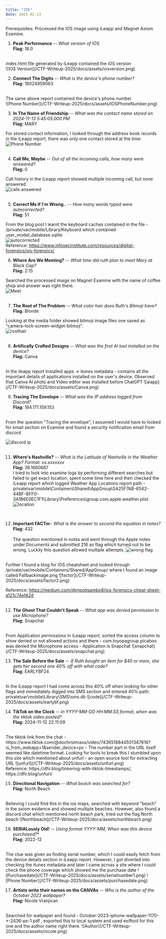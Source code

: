 ```yaml
---
title: "IOS"
date: 2025-02-23
---
```


Prerequisites:
Processed the IOS image using iLeapp and Magnet Axiom Examine.

1. **Peak Performance** -- *What version of IOS* <br/>
**Flag:** 18.0  
<br/>
index.html file generated by iLeapp contained the iOS version <br/>
![IOS Version](/CTF-Writeup-2025/docs/assets/iosversion.png)
<br/>

2. **Connect The Digits** -- *What is the device's phone number?*<br/>
**Flag:** 18024959063
<br/>
The same above report contained the device's phone number<br/>
![Phone Number](/CTF-Writeup-2025/docs/assets/IOSPhoneNumber.png)  
<br/>

3. **In The Name of Friendship** -- *What was the contact name stored on 2024-11-13 5:45:05.000 PM*<br/>
**Flag:** MARY<br/>
 
For stored contact information, I looked through the address book records in the iLeapp report, there was only one contact stored at the time.<br/>
![Phone Number](/CTF-Writeup-2025/docs/assets/IOSPhoneNumber.png)  
 <br/>  
 
4. **Call Me, Maybe** -- *Out of all the incoming calls, how many were answered?*<br/>
   **Flag:** 0<br/>

Call history in the iLeapp report showed multiple incoming call, but none answered.<br/>
![calls answered](/CTF-Writeup-2025/docs/assets/callme.png)  
   <br/>
   
5. **Correct Me If I'm Wrong..** -- *How many words typed were autocorrected?*<br/>
   **Flag:** 51<br/>

From the blog post I learnt the keyboard caches contained in the file - /private/var/mobile/Library/Keyboard which contained user_model_database.sqlite<br/>
![autocorrected](/CTF-Writeup-2025/docs/assets/autocorrected.png)  
Reference: https://www.infosecinstitute.com/resources/digital-forensics/ios-forensics/ 
   <br/>
   
6. **Where Are We Meeting?** -- *What time did ruth plan to meet Mary at Black Cap?*  
    **Flag:** 2:15

Searched the processed image on Magnet Examine with the name of coffee shop and answer was right there.  
![Meet](/CTF-Writeup-2025/docs/assets/blackcapmeet.png)  
 <br/>
   
7. **The Root of The Problem** -- *What color hair does Ruth's Bitmoji have?*   
   **Flag:** Blonde

Looking at the media folder showed bitmoji image files one saved as "camera-lock-screen-widget-bitmoji".  
![roothair](/CTF-Writeup-2025/docs/assets/bitmojiblonde.png)  
 <br/>
   
8. **Artifically Crafted Designs** -- *What was the first AI tool installed on the device?*  
    **Flag:** Canva
<br/>
In the ileapp report Installed apps -> itunes metadata - contains all the important details of applications installed on the user's device. Observed that Canva AI photo and Video editor was installed before ChatGPT  
![aiapp](/CTF-Writeup-2025/docs/assets/Canva.png)  
 <br/>
    
9. **Tracing The Envelope** -- *What was the IP address logged from Discord?*  
    **Flag:** 184.171.159.153
<br/>
From the question "Tracing the envelope", I assumed I would have to looked for email section on Examine and found a security notification email from discord

![discord ip](/CTF-Writeup-2025/docs/assets/discordloginIP.png)  
<br/>
    
11. **Where's Nashville?** -- *What is the Latitude of Nashville in the Weather App? Format: xx.xxxxxxx*  
    **Flag:** 36.1660667
    <br/>
I tried to look into examine logs by performing different searches but failed to get exact location, spent some time here and then checked the iLeapp report which logged Weather App Locations report
path - private\var\mobile\Containers\Shared\AppGroup\5A25F7AB-6542-44BF-BFF0-3A1B6E0EC1F1\Library\Preferences\group.com.apple.weather.plist  
![location](/CTF-Writeup-2025/docs/assets/locationnashville.png)  
<br/>
    
12. **Important FACTor**- *What is the answer to second the equation in notes?*  
    **Flag:** 432  
    <br/>
The question mentioned in notes and went through the Apple notes under Documents and submitted 216 as flag which turned out to be wrong. Luckily this question allowed multiple attempts.
![wrong flag](/CTF-Writeup-2025/docs/assets/factor1.png)
<br/>
Further I found a blog for IOS cheatsheet and looked through /private/var/mobile/Containers/Shared/AppGroup/ where I found an image called Fallbackimage.png  
![factor](/CTF-Writeup-2025/docs/assets/factor2.png)  
        
Reference: https://medium.com/@mpotisambo8/ios-forensics-cheat-sheet-a121c74ef42d   
    <br/>
    
12. **The Ghost That Couldn't Speak** -- *What app was denied permission to use Microphone?*  
    **Flag:** Snapchat
<br/>
From Application permissions in iLeapp report, sorted the access column to show denied or not allowed actions and there - com.toyopagroup.picaboo was denied the Microphone access - Application is Snapchat
![snapchat](/CTF-Writeup-2025/docs/assets/snapchat.png)   
    <br/>
    
13. **The Sale Before the Sale** -- *If Ruth bought an item for $40 or more, she gets her second one 40% off with what code?*    
    **Flag:** EARLYBF24  
<br/>
In the iLeapp report I had come across this 40% off when looking for other flags and immediately digged into SMS section and entered 40% 
path: private\var\mobile\Library\SMS\sms.db
![code](/CTF-Writeup-2025/docs/assets/earlybf.png)  
    <br/>
    
14. **TikTok on the Clock** -- *In YYYY-MM-DD HH:MM:SS format, when was the tiktok video posted?*  
    **Flag:** 2024-11-12 22:11:09  
<br/>
The tiktok link from the chat - https://www.tiktok.com/@dochristmass/video/7436518844501347616?is_from_webapp=1&sender_device=pc - The number part in the URL itself seemed like datetime format. Looking for tools to break this I stumbled upon this site which mentioned about unfurl - an open source tool for extracting URL  
 ![unfurl](/CTF-Writeup-2025/docs/assets/unfurl.png)  
 <br/>
 Reference: https://dfir.blog/tinkering-with-tiktok-timestamps/, https://dfir.blog/unfurl/  
<br/>
    
15. **Directional Navigation** -- *What beach was searched for?*  
    **Flag:**  North Beach  
<br/>
Believing I could find this in the ios maps, searched with keyword "beach" in the axiom evidence and showed multiple beaches. However, also found a discord chat which mentioned north beach park, tried out the flag North beach
![Northbeach](/CTF-Writeup-2025/docs/assets/northbeach.png)  
    <br/>
    
16. **SERIALously Old!** -- *Using format YYYY-MM, When was this device purchased?**  
    **Flag:**  2022-12  
<br/>
The clue was given as finding serial number, which I could easily fetch from the device details section in iLeapp report. However, I got diverted into checking the itunes metadata and later I came across a site where I could check the phone coverage which showed me the purchase date
![Purchasedate](/CTF-Writeup-2025/docs/assets/serialnumber1.png)   ![Phone Number](/CTF-Writeup-2025/docs/assets/purchasedate.png)  
    <br/>
    
17. **Artists write their names on the CANVAs** -- *Who is the author of the October 2023 wallpaper?*    
    **Flag:** Nicole Vranjican  
<br/>
Searched for wallpaper and found - October-2023-iphone-wallpaper-1170-×-2436-px-1.pdf , exported this to local system and used exiftool for this one and the author name right there.
![Author](/CTF-Writeup-2025/docs/assets/nicole.png)
<br/>
